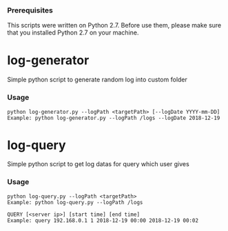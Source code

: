 ### Prerequisites

This scripts were written on Python 2.7. Before use them, please make sure that you installed Python 2.7 on your machine.



# log-generator

Simple python script to generate random log into custom folder

### Usage

```
python log-generator.py --logPath <targetPath> [--logDate YYYY-mm-DD]
Example: python log-generator.py --logPath /logs --logDate 2018-12-19
```



# log-query

Simple python script to get log datas for query which user gives

### Usage

```
python log-query.py --logPath <targetPath>
Example: python log-query.py --logPath /logs

QUERY [<server ip>] [start time] [end time]
Example: query 192.168.0.1 1 2018-12-19 00:00 2018-12-19 00:02
```

